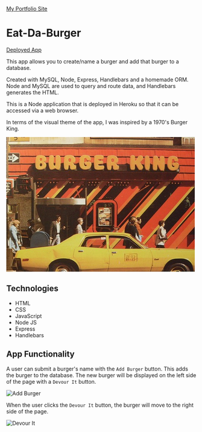 [My Portfolio Site](https://ryverine.github.io/)

# Eat-Da-Burger

[Deployed App](https://safe-gorge-84427.herokuapp.com/)

This app allows you to create/name a burger and add that burger to a database.

Created with MySQL, Node, Express, Handlebars and a homemade ORM. Node and MySQL are used to query and route data, and Handlebars generates the HTML.

This is a Node application that is deployed in Heroku so that it can be accessed via a web browser.

In terms of the visual theme of the app, I was inspired by a 1970's Burger King.

![70s Burger King](/documentation/70s-burger-king.jpg)

## Technologies

 * HTML
 * CSS
 * JavaScript
 * Node JS
 * Express
 * Handlebars

 ## App Functionality

A user can submit a burger's name with the `Add Burger` button. This adds the burger to the database. The new burger will be displayed on the left side of the page with a `Devour It` button.

![Add Burger](/documentation/add_burger.gif)

When the user clicks the `Devour It` button, the burger will move to the right side of the page.

![Devour It](/documentation/devour_it.gif)

